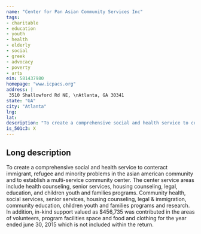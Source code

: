 ```yaml
---
name: "Center for Pan Asian Community Services Inc"
tags:
- charitable
- education
- youth
- health
- elderly
- social
- greek
- advocacy
- poverty
- arts
ein: 581437980
homepage: "www.icpacs.org"
address: |
 3510 Shallowford Rd NE, \nAtlanta, GA 30341
state: "GA"
city: "Atlanta"
lng: 
lat: 
description: "To create a comprehensive social and health service to conteract immigrant, refugee and minority problems in the asian american community and to establish a multi-service community center. The center service areas include health counseling, senior services, housing counseling, legal, education, and children youth and families programs. "
is_501c3: X
---
```


## Long description

To create a comprehensive social and health service to conteract immigrant, refugee and minority problems in the asian american community and to establish a multi-service community center. The center service areas include health counseling, senior services, housing counseling, legal, education, and children youth and families programs. Community health, social services, senior services, housing counseling, legal & immigration, community education, children youth and families programs and research. In addition, in-kind support valued as $456,735 was contributed in the areas of volunteers, program facilities space and food and clothing for the year ended june 30, 2015 which is not included within the return. 
